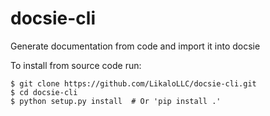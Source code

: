 # docsie-cli
Generate documentation from code and import it into docsie

To install from source code run:

```
$ git clone https://github.com/LikaloLLC/docsie-cli.git
$ cd docsie-cli
$ python setup.py install  # Or 'pip install .'
```
